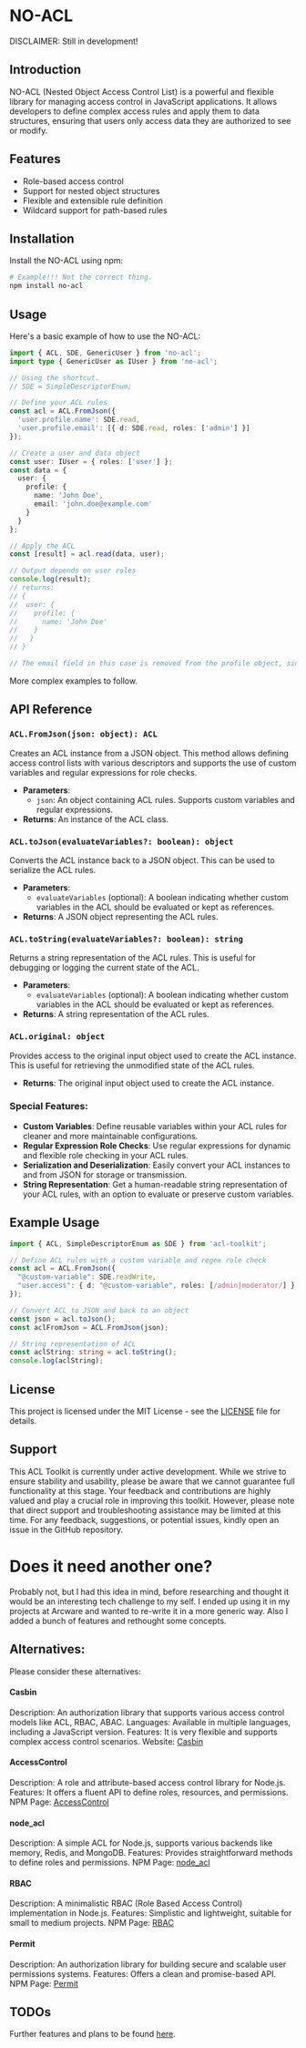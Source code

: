 # NO-ACL

DISCLAIMER: Still in development!

## Introduction
NO-ACL (Nested Object Access Control List) is a powerful and flexible library for managing access control in JavaScript applications. It allows developers to define complex access rules and apply them to data structures, ensuring that users only access data they are authorized to see or modify.

## Features
- Role-based access control
- Support for nested object structures
- Flexible and extensible rule definition
- Wildcard support for path-based rules

## Installation
Install the NO-ACL using npm:

```bash
# Example!!! Not the correct thing.
npm install no-acl
```
## Usage
Here's a basic example of how to use the NO-ACL:

```ts
import { ACL, SDE, GenericUser } from 'no-acl';
import type { GenericUser as IUser } from 'no-acl';

// Using the shortcut.
// SDE = SimpleDescriptorEnum;

// Define your ACL rules
const acl = ACL.FromJson({
  'user.profile.name': SDE.read,
  'user.profile.email': [{ d: SDE.read, roles: ['admin'] }]
});

// Create a user and data object
const user: IUser = { roles: ['user'] };
const data = {
  user: {
    profile: {
      name: 'John Doe',
      email: 'john.doe@example.com'
    }
  }
};

// Apply the ACL
const [result] = acl.read(data, user);

// Output depends on user roles
console.log(result);
// returns:
// {
//  user: {
//    profile: {
//      name: 'John Doe'
//    }
//   }
// }

// The email field in this case is removed from the profile object, since the user has no admin role.
```

More complex examples to follow.

## API Reference

### `ACL.FromJson(json: object): ACL`
Creates an ACL instance from a JSON object. This method allows defining access control lists with various descriptors and supports the use of custom variables and regular expressions for role checks.

- **Parameters**:
  - `json`: An object containing ACL rules. Supports custom variables and regular expressions.
- **Returns**: An instance of the ACL class.

### `ACL.toJson(evaluateVariables?: boolean): object`
Converts the ACL instance back to a JSON object. This can be used to serialize the ACL rules.

- **Parameters**:
  - `evaluateVariables` (optional): A boolean indicating whether custom variables in the ACL should be evaluated or kept as references.
- **Returns**: A JSON object representing the ACL rules.

### `ACL.toString(evaluateVariables?: boolean): string`
Returns a string representation of the ACL rules. This is useful for debugging or logging the current state of the ACL.

- **Parameters**:
  - `evaluateVariables` (optional): A boolean indicating whether custom variables in the ACL should be evaluated or kept as references.
- **Returns**: A string representation of the ACL rules.

### `ACL.original: object`
Provides access to the original input object used to create the ACL instance. This is useful for retrieving the unmodified state of the ACL rules.

- **Returns**: The original input object used to create the ACL instance.

### Special Features:
- **Custom Variables**: Define reusable variables within your ACL rules for cleaner and more maintainable configurations.
- **Regular Expression Role Checks**: Use regular expressions for dynamic and flexible role checking in your ACL rules.
- **Serialization and Deserialization**: Easily convert your ACL instances to and from JSON for storage or transmission.
- **String Representation**: Get a human-readable string representation of your ACL rules, with an option to evaluate or preserve custom variables.

## Example Usage
```ts
import { ACL, SimpleDescriptorEnum as SDE } from 'acl-toolkit';

// Define ACL rules with a custom variable and regex role check
const acl = ACL.FromJson({
  "@custom-variable": SDE.readWrite,
  "user.access": { d: "@custom-variable", roles: [/admin|moderator/] }
});

// Convert ACL to JSON and back to an object
const json = acl.toJson();
const aclFromJson = ACL.FromJson(json);

// String representation of ACL
const aclString: string = acl.toString();
console.log(aclString);

``` 


<!-- ## Contributing
Contributions to the ACL Toolkit are welcome. Please follow the standard procedure for contributing to open source projects:

1. Fork the repository
2. Create a new branch for your feature or fix
3. Submit a pull request with a detailed description of your changes -->

## License
This project is licensed under the MIT License - see the [LICENSE](LICENSE.md) file for details.

## Support
This ACL Toolkit is currently under active development. While we strive to ensure stability and usability, please be aware that we cannot guarantee full functionality at this stage. Your feedback and contributions are highly valued and play a crucial role in improving this toolkit. However, please note that direct support and troubleshooting assistance may be limited at this time. For any feedback, suggestions, or potential issues, kindly open an issue in the GitHub repository.


# Does it need another one?
Probably not, but I had this idea in mind, before researching and thought it would be an interesting tech challenge to my self.
I ended up using it in my projects at Arcware and wanted to re-write it in a more generic way.
Also I added a bunch of features and rethought some concepts.

## Alternatives:
Please consider these alternatives:

#### Casbin
Description: An authorization library that supports various access control models like ACL, RBAC, ABAC.
Languages: Available in multiple languages, including a JavaScript version.
Features: It is very flexible and supports complex access control scenarios.
Website: [Casbin](https://casbin.org/)

#### AccessControl
Description: A role and attribute-based access control library for Node.js.
Features: It offers a fluent API to define roles, resources, and permissions.
NPM Page: [AccessControl](https://www.npmjs.com/package/accesscontrol)

#### node_acl
Description: A simple ACL for Node.js, supports various backends like memory, Redis, and MongoDB.
Features: Provides straightforward methods to define roles and permissions.
NPM Page: [node_acl](https://www.npmjs.com/package/acl)

#### RBAC
Description: A minimalistic RBAC (Role Based Access Control) implementation in Node.js.
Features: Simplistic and lightweight, suitable for small to medium projects.
NPM Page: [RBAC](https://www.npmjs.com/package/rbac)

#### Permit
Description: An authorization library for building secure and scalable user permissions systems.
Features: Offers a clean and promise-based API.
NPM Page: [Permit](https://www.npmjs.com/package/permit)

## TODOs
Further features and plans to be found [here](TODO.md).